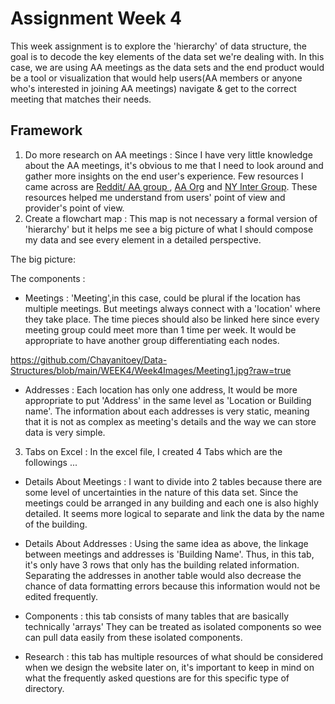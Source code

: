 # Assignment Week 4

This week assignment is to explore the 'hierarchy' of data structure, the goal is to decode the key elements of the data set we're dealing with. In this case, we are using AA meetings as the data sets and the end product would be a tool or visualization that would help users(AA members or anyone who's interested in joining AA meetings) navigate & get to the correct meeting that matches their needs.   


## Framework
1. Do more research on AA meetings : Since I have very little knowledge about the AA meetings, it's obvious to me that I need to look around and gather more insights on the end user's experience. Few resources I came across are [Reddit/ AA group ](https://www.reddit.com/r/alcoholicsanonymous/), [AA Org](https://www.aa.org) and [NY Inter Group](https://www.nyintergroup.org/meetings/?tsml-day=any&tsml-type=REOP&subid=holy-trinity-church-fellowship-hall). These resources helped me understand from users' point of view and provider's point of view. 
2. Create a flowchart map : This map is not necessary a formal version of 'hierarchy' but it helps me see a big picture of what I should compose my data and see every element in a detailed perspective. 

The big picture: 


The components : 

- Meetings : 
'Meeting',in this case, could be plural if the location has multiple meetings. But  meetings always connect with a 'location' where they take place.  The time pieces should also be linked here since every meeting group could meet more than 1 time per week. It would be appropriate to have another group differentiating each nodes.  

https://github.com/Chayanitoey/Data-Structures/blob/main/WEEK4/Week4Images/Meeting1.jpg?raw=true

- Addresses : Each location has only one address, It would be more appropriate to put 'Address' in the same level as 'Location or Building name'. The information about each addresses is very static, meaning that it is not as complex as meeting's details and the way we can store data is very simple. 


3. Tabs on Excel : In the excel file, I created 4 Tabs which are the followings ... 

- Details About Meetings : I want to divide into 2 tables because there are some level of uncertainties in the nature of this data set. Since the meetings could be arranged in any building and each one is also highly detailed. It seems more logical to separate and link the data by the name of the building. 

- Details About Addresses : Using the same idea as above, the linkage between meetings and addresses is 'Building Name'. Thus, in this tab, it's only have 3 rows that only has the building related information. Separating the addresses in another table would also decrease the chance of data formatting errors because this information would not be edited frequently. 

- Components : this tab consists of many tables that are basically technically 'arrays' They can be treated as isolated components so wee can pull data easily from these isolated components. 

- Research : this tab has multiple resources of what should be considered when we design the website later on, it's important to keep in mind on what the frequently asked questions are for this specific type of directory. 

